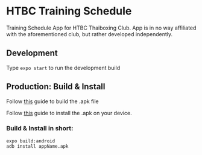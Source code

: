# HTBC Training Schedule

Training Schedule App for HTBC Thaiboxing Club. App is in no way affiliated with the aforementioned club, but rather developed independently.

## Development

Type `expo start` to run the development build

## Production: Build & Install

Follow [this](https://docs.expo.io/versions/latest/guides/building-standalone-apps.html) guide to build the .apk file

Follow [this](https://www.xda-developers.com/install-adb-windows-macos-linux/) guide to install the .apk on your device.

### Build & Install in short:

`expo build:android`  
`adb install appName.apk`
